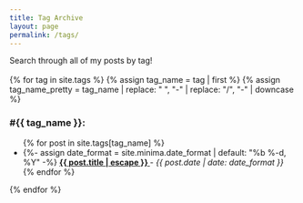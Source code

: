 ```yaml
---
title: Tag Archive
layout: page
permalink: /tags/
---
```


<div>
  Search through all of my posts by tag!
</div> 
<br>

<div id="tags-list">
{% for tag in site.tags %}
  {% assign tag_name = tag | first %}
  {% assign tag_name_pretty = tag_name | replace: " ", "-" | replace: "/", "-" | downcase %}
  <div class="tag-list" id="{{ tag_name_pretty | slugize }}">
    <h3 class="post-list-heading line-bottom"> #{{ tag_name }}: </h3>
    <a name="{{ tag_name | slugize }}"></a>
    <ul class="post-list post-list-narrow">
     {% for post in site.tags[tag_name] %}
     <li>
       {%- assign date_format = site.minima.date_format | default: "%b %-d, %Y" -%}
       <b>
         <a href="{{ post.url | relative_url }}">
           {{ post.title | escape }}
         </a>
       </b> - <i>{{ post.date | date: date_format }}</i>
     </li>
     {% endfor %}
    </ul>
  </div>
{% endfor %}
</div>

<div id="you-may-also-like" style="display: none;">
<br>
<hr>
  <h3>You may also like:</h3>
  <div id="other-tags-list"></div>
</div>

<script>
  document.addEventListener("DOMContentLoaded", function() {
    var hash = window.location.hash.substring(1);
    var tagsList = document.getElementById("tags-list");
    var otherTagsList = document.getElementById("other-tags-list");
    var youMayAlsoLike = document.getElementById("you-may-also-like");

    if (hash) {
      var currentTagElement = document.getElementById(hash);
      var allTags = Array.from(tagsList.children); 
      if (currentTagElement) {
        tagsList.innerHTML = "";
        currentTagElement.classList.add("highlighted-tag");
        tagsList.appendChild(currentTagElement);
        youMayAlsoLike.style.display = "block";

        allTags.forEach(function(tag) {
          if (tag.id !== hash) {
            otherTagsList.appendChild(tag.cloneNode(true));
          }
        });
      }
    }
  });
</script>

<style>
  .highlighted-tag {
    font-size: 1.1em;
  }
  .highlighted-tag .post-list-heading {
    font-size: 2em;
  }
</style>
